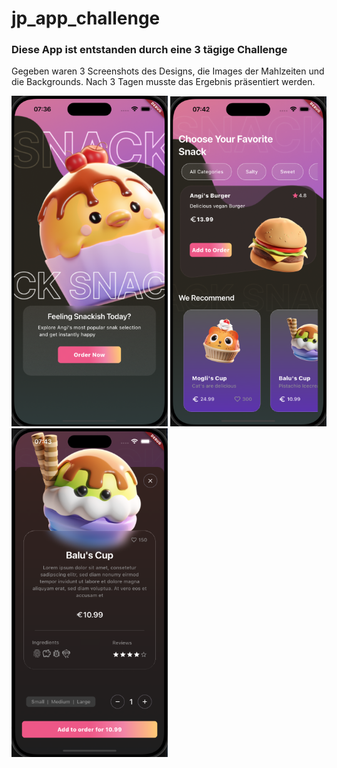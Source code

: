 # jp_app_challenge


### Diese App ist entstanden durch eine 3 tägige Challenge

Gegeben waren 3 Screenshots des Designs, die Images der Mahlzeiten und die Backgrounds.
Nach 3 Tagen musste das Ergebnis präsentiert werden.



[<img src="assets/screenshots/startscreen.png" width="250"/>](assets/screenshots/startscreen.png) [<img src="assets/screenshots/homescreen.png" width="250"/>](assets/screenshots/homescreen.png) [<img src="assets/screenshots/bottomsheet.png" width="250"/>](assets/screenshots/bottomsheet.png)